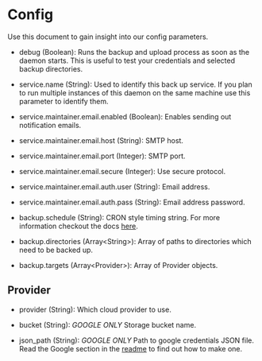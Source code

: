 # Config

Use this document to gain insight into our config parameters.

- debug (Boolean): Runs the backup and upload process as soon as the daemon starts. This is useful to test your credentials and selected backup directories.

- service.name (String): Used to identify this back up service. If you plan to run multiple instances of this daemon on the same machine use this parameter to identify them.

- service.maintainer.email.enabled (Boolean): Enables sending out notification emails. 

- service.maintainer.email.host (String): SMTP host.

- service.maintainer.email.port (Integer): SMTP port.

- service.maintainer.email.secure (Integer): Use secure protocol.

- service.maintainer.email.auth.user (String): Email address.

- service.maintainer.email.auth.pass (String): Email address password.

- backup.schedule (String): CRON style timing string. For more information checkout the docs [here](https://www.npmjs.com/package/node-schedule#cron-style-scheduling).

- backup.directories (Array\<String\>): Array of paths to directories which need to be backed up.

- backup.targets (Array\<Provider\>): Array of Provider objects.

## Provider
- provider (String): Which cloud provider to use.

- bucket (String): *GOOGLE ONLY* Storage bucket name.

- json_path (String): *GOOGLE ONLY* Path to google credentials JSON file. Read the Google section in the [readme](./readme.md) to find out how to make one.